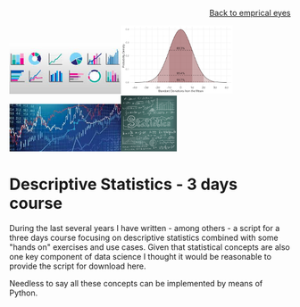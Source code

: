 <p align="right"> <a href="https://github.com/MWelHeb/empirical_eyes/blob/master/README.md">Back to emprical eyes</a> </p>

<img src = "Statistics_1.jfif" width="200"><img src = "Statistics_2.png" width="200"><img src = "Statistics_3.jfif" width="200"><img src = "Statistics_4.jpg" width="100">

# <a name="id0"></a>Descriptive Statistics - 3 days course 

During the last several years I have written - among others - a script for a three days course focusing on descriptive statistics combined with some "hands on" exercises and use cases. Given that statistical concepts are also one key component of data science I thought it would be reasonable to provide the script for download here. 


Needless to say all these concepts can be implemented by means of Python. 

